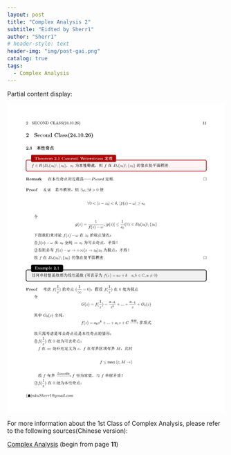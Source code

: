 ```yaml
---
layout: post
title: "Complex Analysis 2"
subtitle: "Eidted by Sherr1"
author: "Sherr1"
# header-style: text
header-img: "img/post-gai.png"
catalog: true
tags:
  - Complex Analysis
---
```


Partial content display:

![](/img/in-post/post-ca/11.jpg)

For more information about the 1st Class of Complex Analysis, please refer to the following sources(Chinese version):

[Complex Analysis](/files/Complex%20Analysis.pdf) (begin from page **11**)

